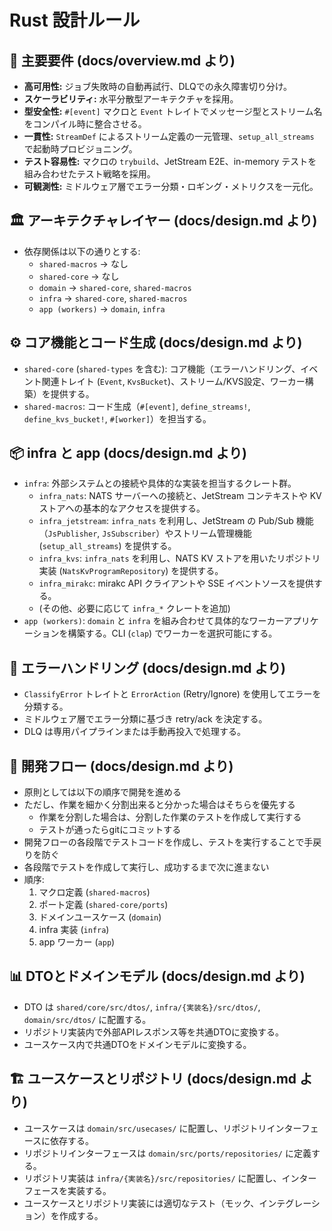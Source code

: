 # Rust 設計ルール

## 🎯 主要要件 (docs/overview.md より)

- **高可用性:** ジョブ失敗時の自動再試行、DLQでの永久障害切り分け。
- **スケーラビリティ:** 水平分散型アーキテクチャを採用。
- **型安全性:** `#[event]` マクロと `Event` トレイトでメッセージ型とストリーム名をコンパイル時に整合させる。
- **一貫性:** `StreamDef` によるストリーム定義の一元管理、`setup_all_streams` で起動時プロビジョニング。
- **テスト容易性:** マクロの `trybuild`、JetStream E2E、in-memory テストを組み合わせたテスト戦略を採用。
- **可観測性:** ミドルウェア層でエラー分類・ロギング・メトリクスを一元化。

## 🏛 アーキテクチャレイヤー (docs/design.md より)

- 依存関係は以下の通りとする:
    - `shared-macros` -> なし
    - `shared-core` -> なし
    - `domain` -> `shared-core`, `shared-macros`
    - `infra` -> `shared-core`, `shared-macros`
    - `app (workers)` -> `domain`, `infra`

## ⚙️ コア機能とコード生成 (docs/design.md より)

- `shared-core` (`shared-types` を含む): コア機能（エラーハンドリング、イベント関連トレイト (`Event`, `KvsBucket`)、ストリーム/KVS設定、ワーカー構築）を提供する。
- `shared-macros`: コード生成（`#[event]`, `define_streams!`, `define_kvs_bucket!`, `#[worker]`）を担当する。

## 📦 infra と app (docs/design.md より)

- `infra`: 外部システムとの接続や具体的な実装を担当するクレート群。
  - `infra_nats`: NATS サーバーへの接続と、JetStream コンテキストや KV ストアへの基本的なアクセスを提供する。
  - `infra_jetstream`: `infra_nats` を利用し、JetStream の Pub/Sub 機能（`JsPublisher`, `JsSubscriber`）やストリーム管理機能 (`setup_all_streams`) を提供する。
  - `infra_kvs`: `infra_nats` を利用し、NATS KV ストアを用いたリポジトリ実装 (`NatsKvProgramRepository`) を提供する。
  - `infra_mirakc`: mirakc API クライアントや SSE イベントソースを提供する。
  - (その他、必要に応じて `infra_*` クレートを追加)
- `app (workers)`: `domain` と `infra` を組み合わせて具体的なワーカーアプリケーションを構築する。CLI (`clap`) でワーカーを選択可能にする。

## 🔄 エラーハンドリング (docs/design.md より)

- `ClassifyError` トレイトと `ErrorAction` (Retry/Ignore) を使用してエラーを分類する。
- ミドルウェア層でエラー分類に基づき retry/ack を決定する。
- DLQ は専用パイプラインまたは手動再投入で処理する。

## 🚀 開発フロー (docs/design.md より)

- 原則としては以下の順序で開発を進める
- ただし、作業を細かく分割出来ると分かった場合はそちらを優先する
  - 作業を分割した場合は、分割した作業のテストを作成して実行する
  - テストが通ったらgitにコミットする
- 開発フローの各段階でテストコードを作成し、テストを実行することで手戻りを防ぐ
- 各段階でテストを作成して実行し、成功するまで次に進まない
- 順序:
    1. マクロ定義 (`shared-macros`)
    2. ポート定義 (`shared-core/ports`)
    3. ドメインユースケース (`domain`)
    4. infra 実装 (`infra`)
    5. app ワーカー (`app`)

## 📊 DTOとドメインモデル (docs/design.md より)

- DTO は `shared/core/src/dtos/`, `infra/{実装名}/src/dtos/`, `domain/src/dtos/` に配置する。
- リポジトリ実装内で外部APIレスポンス等を共通DTOに変換する。
- ユースケース内で共通DTOをドメインモデルに変換する。

## 🏗 ユースケースとリポジトリ (docs/design.md より)

- ユースケースは `domain/src/usecases/` に配置し、リポジトリインターフェースに依存する。
- リポジトリインターフェースは `domain/src/ports/repositories/` に定義する。
- リポジトリ実装は `infra/{実装名}/src/repositories/` に配置し、インターフェースを実装する。
- ユースケースとリポジトリ実装には適切なテスト（モック、インテグレーション）を作成する。
